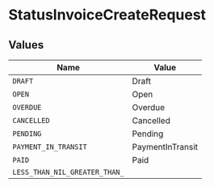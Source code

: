 # StatusInvoiceCreateRequest


## Values

| Name                          | Value                         |
| ----------------------------- | ----------------------------- |
| `DRAFT`                       | Draft                         |
| `OPEN`                        | Open                          |
| `OVERDUE`                     | Overdue                       |
| `CANCELLED`                   | Cancelled                     |
| `PENDING`                     | Pending                       |
| `PAYMENT_IN_TRANSIT`          | PaymentInTransit              |
| `PAID`                        | Paid                          |
| `LESS_THAN_NIL_GREATER_THAN_` | <nil>                         |